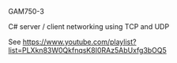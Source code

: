 GAM750-3

C# server / client networking using TCP and UDP

See https://www.youtube.com/playlist?list=PLXkn83W0QkfnqsK8I0RAz5AbUxfg3bOQ5
